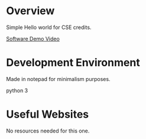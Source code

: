 # Overview

Simple Hello world for CSE credits. 

[Software Demo Video](https://youtu.be/g6gqfMkYi6A)

# Development Environment

Made in notepad for minimalism purposes. 

python 3

# Useful Websites

No resources needed for this one. 